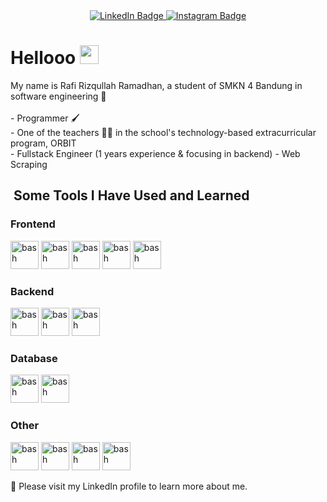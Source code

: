 <div class="header" align="center">
<div id="badges">
  <a href="https://www.linkedin.com/in/rafi-rizqullah-ramadhan-07886b283/">
    <img src="https://img.shields.io/badge/LinkedIn-blue?style=for-the-badge&logo=linkedin&logoColor=white" alt="LinkedIn Badge"/>
  </a>
  <a href="https://www.instagram.com/_urafi/">
    <img src="https://img.shields.io/badge/Instagram-purple?style=for-the-badge&logo=instagram&logoColor=white" alt="Instagram Badge"/>
  </a>
</div>
</div>

<h1>
  Hellooo
  <img src="https://media.giphy.com/media/hvRJCLFzcasrR4ia7z/giphy.gif" width="30px"/>
</h1>
My name is Rafi Rizqullah Ramadhan, a student of SMKN 4 Bandung in software engineering 🏫 </br> </br>
- Programmer 🖌️ </br>
- One of the teachers 👨‍🏫 in the school's technology-based extracurricular program, ORBIT </br>
- Fullstack Engineer (1 years experience & focusing in backend)
- Web Scraping

<h2> &nbsp;Some Tools I Have Used and Learned</h2>
<p align="left">
<h3>Frontend</h3>
<div>
<img src="https://cdn.jsdelivr.net/gh/devicons/devicon/icons/react/react-original.svg" alt="bash" width="45" height="45"/>
<img src="https://cdn.jsdelivr.net/gh/devicons/devicon/icons/vuejs/vuejs-original.svg" alt="bash" width="45" height="45"/>
<img src="https://cdn.jsdelivr.net/gh/devicons/devicon/icons/sass/sass-original.svg" alt="bash" width="45" height="45"/>
<img src="https://cdn.jsdelivr.net/gh/devicons/devicon/icons/vuejs/vuejs-original.svg" alt="bash" width="45" height="45"/>
<img src="https://cdn.jsdelivr.net/gh/devicons/devicon/icons/flutter/flutter-original.svg" alt="bash" width="45" height="45"/>
</div>

<h3>Backend</h3>
<div>
<img src="https://cdn.jsdelivr.net/gh/devicons/devicon/icons/go/go-original.svg" alt="bash" width="45" height="45"/>
<img src="https://cdn.jsdelivr.net/gh/devicons/devicon/icons/nodejs/nodejs-original.svg" alt="bash" width="45" height="45"/>
<img src="https://cdn.jsdelivr.net/gh/devicons/devicon/icons/express/express-original.svg" alt="bash" width="45" height="45"/>
</div>

<h3>Database</h3>
<div>
<img src="https://cdn.jsdelivr.net/gh/devicons/devicon/icons/postgresql/postgresql-original.svg" alt="bash" width="45" height="45"/>
<img src="https://cdn.jsdelivr.net/gh/devicons/devicon/icons/mariadb/mariadb-original.svg" alt="bash" width="45" height="45"/>
</div>

<h3>Other</h3>
<div>
<img src="https://cdn.jsdelivr.net/gh/devicons/devicon/icons/redis/redis-original.svg" alt="bash" width="45" height="45"/>
<img src="https://cdn.jsdelivr.net/gh/devicons/devicon/icons/rabbitmq/rabbitmq-original.svg" alt="bash" width="45" height="45"/>
<img src="https://cdn.jsdelivr.net/gh/devicons/devicon@latest/icons/amazonwebservices/amazonwebservices-original-wordmark.svg" alt="bash" width="45" height="45"/>
<img src="https://cdn.jsdelivr.net/gh/devicons/devicon/icons/git/git-original.svg" alt="bash" width="45" height="45"/>
</br>
  <p>🌠 Please visit my LinkedIn profile to learn more about me.</p>
